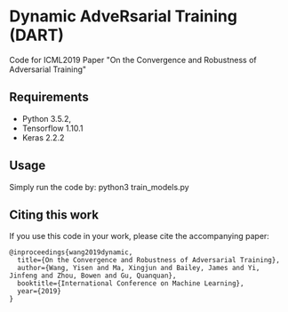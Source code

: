 # Dynamic AdveRsarial Training (DART) 
Code for ICML2019 Paper "On the Convergence and Robustness of Adversarial Training"

## Requirements
- Python 3.5.2, 
- Tensorflow 1.10.1 
- Keras 2.2.2

## Usage

Simply run the code by: python3 train_models.py

## Citing this work
If you use this code in your work, please cite the accompanying paper:

```
@inproceedings{wang2019dynamic,
  title={On the Convergence and Robustness of Adversarial Training},
  author={Wang, Yisen and Ma, Xingjun and Bailey, James and Yi, Jinfeng and Zhou, Bowen and Gu, Quanquan},
  booktitle={International Conference on Machine Learning},
  year={2019}
}
```
